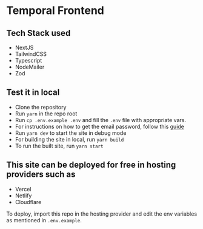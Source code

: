 # Temporal Frontend

## Tech Stack used
- NextJS
- TailwindCSS
- Typescript
- NodeMailer
- Zod

## Test it in local
- Clone the repository
- Run `yarn` in the repo root
- Run `cp .env.example .env` and fill the `.env` file with appropriate vars.
- For instructions on how to get the email password, follow this [guide](https://support.google.com/mail/answer/185833?hl=en)
- Run `yarn dev` to start the site in debug mode
- For building the site in local, run `yarn build`
- To run the built site, run `yarn start`

## This site can be deployed for free in hosting providers such as
- Vercel
- Netlify
- Cloudflare

To deploy, import this repo in the hosting provider and edit the env variables as mentioned in `.env.example`.
